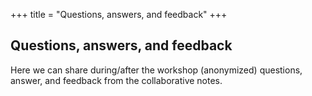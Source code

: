 +++
title = "Questions, answers, and feedback"
+++

## Questions, answers, and feedback

Here we can share during/after the workshop (anonymized)
questions, answer, and feedback from the collaborative notes.
